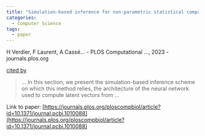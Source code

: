 ```yaml
---
title: "Simulation-based inference for non-parametric statistical comparison of biomolecule dynamics"
categories:
  - Computer Science
tags:
  - paper
---
```

H Verdier, F Laurent, A Cassé… - PLOS Computational …, 2023 - journals.plos.org

[cited by](None) 

>… In this section, we present the simulation-based inference scheme on which this method relies, the architecture of the neural network used to compute latent vectors from …

Link to paper: [https://journals.plos.org/ploscompbiol/article?id=10.1371/journal.pcbi.1010088](https://journals.plos.org/ploscompbiol/article?id=10.1371/journal.pcbi.1010088)
